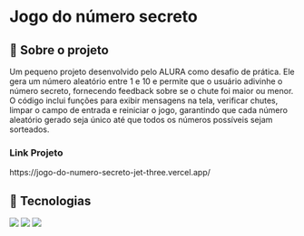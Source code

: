 <h1>Jogo do número secreto</h1>
<h2>🔖 Sobre o projeto</h2>
<p>Um pequeno projeto desenvolvido pelo ALURA como desafio de prática. Ele gera um número aleatório entre 1 e 10 e permite que o usuário adivinhe o número secreto, fornecendo feedback sobre se o chute foi maior ou menor. O código inclui funções para exibir mensagens na tela, verificar chutes, limpar o campo de entrada e reiniciar o jogo, garantindo que cada número aleatório gerado seja único até que todos os números possíveis sejam sorteados.</p>
<h3>Link Projeto</h3>
<p>https://jogo-do-numero-secreto-jet-three.vercel.app/</p>

## 🚀 Tecnologias
<div>
  <img src="https://img.shields.io/badge/HTML-239120?style=for-the-badge&logo=html5&logoColor=white">
  <img src="https://img.shields.io/badge/CSS-239120?&style=for-the-badge&logo=css3&logoColor=white">
  <img src="https://img.shields.io/badge/JavaScript-F7DF1E?style=for-the-badge&logo=javascript&logoColor=black">
</div>
